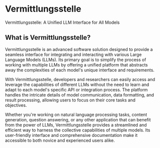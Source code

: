 # Vermittlungsstelle

Vermittlungsstelle: A Unified LLM Interface for All Models

## What is Vermittlungsstelle?

Vermittlungsstelle is an advanced software solution designed to provide a seamless interface for integrating and interacting with various Large Language Models (LLMs). Its primary goal is to simplify the process of working with multiple LLMs by offering a unified platform that abstracts away the complexities of each model's unique interface and requirements.

With Vermittlungsstelle, developers and researchers can easily access and leverage the capabilities of different LLMs without the need to learn and adapt to each model's specific API or integration process. The platform handles the intricate details of model communication, data formatting, and result processing, allowing users to focus on their core tasks and objectives.

Whether you're working on natural language processing tasks, content generation, question answering, or any other application that can benefit from the power of LLMs, Vermittlungsstelle provides a streamlined and efficient way to harness the collective capabilities of multiple models. Its user-friendly interface and comprehensive documentation make it accessible to both novice and experienced users alike.
